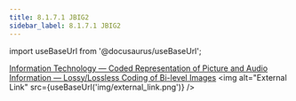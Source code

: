 ```yaml
---
title: 8.1.7.1 JBIG2 
sidebar_label: 8.1.7.1 JBIG2
---
```


import useBaseUrl from '@docusaurus/useBaseUrl';

[Information Technology — Coded Representation of Picture and Audio Information — Lossy/Lossless Coding of Bi-level Images](https://www.iso.org/obp/ui/#iso:std:iso-iec:14492:ed-2:v1:en) <img alt="External Link" src={useBaseUrl('img/external_link.png')} />